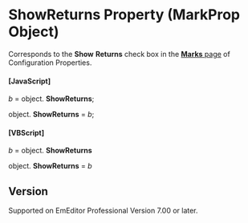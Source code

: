 # ShowReturns Property (MarkProp Object)

Corresponds to the **Show**
**Returns** check box in the
[**Marks** page](../../dlg/properties/marks/index) of Configuration Properties.

#### \[JavaScript\]

_b_ =
object. **ShowReturns**;

object. **ShowReturns** = _b_;

#### \[VBScript\]

_b_ =
object. **ShowReturns**

object. **ShowReturns** = _b_

## Version

Supported on EmEditor Professional Version 7.00 or later.
